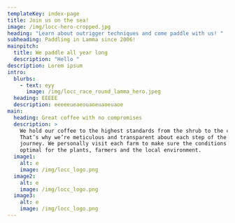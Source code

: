 ```yaml
---
templateKey: index-page
title: Join us on the sea!
image: /img/locc-hero-cropped.jpg
heading: "Learn about outrigger techniques and come paddle with us! "
subheading: Paddling in Lamma since 2006!
mainpitch:
  title: We paddle all year long
  description: "Hello "
description: Lorem ipsum
intro:
  blurbs:
    - text: eyy
      image: /img/locc_race_round_lamma_hero.jpeg
  heading: EEEEE
  description: eeeeeueaeouaoeuaoeuaoe
main:
  heading: Great coffee with no compromises
  description: >
    We hold our coffee to the highest standards from the shrub to the cup.
    That’s why we’re meticulous and transparent about each step of the coffee’s
    journey. We personally visit each farm to make sure the conditions are
    optimal for the plants, farmers and the local environment.
  image1:
    alt: e
    image: /img/locc_logo.png
  image2:
    alt: e
    image: /img/locc_logo.png
  image3:
    alt: e
    image: /img/locc_logo.png
---
```

